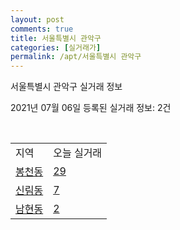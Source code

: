 ```yaml
---
layout: post
comments: true
title: 서울특별시 관악구
categories: [실거래가]
permalink: /apt/서울특별시 관악구
---
```


서울특별시 관악구 실거래 정보

2021년 07월 06일 등록된 실거래 정보: 2건

<script type="text/javascript">
  google.charts.load('current', {'packages':['corechart']});
  google.charts.setOnLoadCallback(drawChart);

  function drawChart() {
    var data = google.visualization.arrayToDataTable([['거래일', '매매', '전월세', '전매'], ['20-07', 252, 460, 1], ['20-08', 118, 401, 1], ['20-09', 119, 402, 3], ['20-10', 131, 386, 0], ['20-11', 183, 381, 1], ['20-12', 231, 401, 2], ['21-01', 176, 446, 0], ['21-02', 137, 363, 1], ['21-03', 138, 405, 1], ['21-04', 104, 292, 0], ['21-05', 170, 346, 0], ['21-06', 55, 236, 0], ['21-07', 0, 9, 0]]);

    var options = {
      title: '최근 유형별 거래량 추이',
      legend: { position: 'bottom' }
    };

    var chart = new google.visualization.LineChart(document.getElementById('columnchart_material'));
    chart.draw(data, (options));
  }
</script>

<div id="columnchart_material" style="width: 95%; margin-left: -35px"></div>
<br>
<table class="sortable">
  <tr>
    <td>지역</td>
    <td>오늘 실거래</td>
  </tr>

  
  <tr class="item">
    <td><a href="서울특별시 관악구 봉천동">봉천동</a></td>
    <td><a href="서울특별시 관악구 봉천동">29</a></td>
  </tr>
    

  <tr class="item">
    <td><a href="서울특별시 관악구 신림동">신림동</a></td>
    <td><a href="서울특별시 관악구 신림동">7</a></td>
  </tr>
    

  <tr class="item">
    <td><a href="서울특별시 관악구 남현동">남현동</a></td>
    <td><a href="서울특별시 관악구 남현동">2</a></td>
  </tr>
    


</table>


    